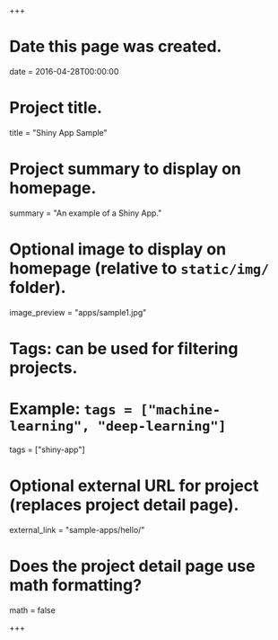 +++
# Date this page was created.
date = 2016-04-28T00:00:00

# Project title.
title = "Shiny App Sample"

# Project summary to display on homepage.
summary = "An example of a Shiny App."

# Optional image to display on homepage (relative to `static/img/` folder).
image_preview = "apps/sample1.jpg"

# Tags: can be used for filtering projects.
# Example: `tags = ["machine-learning", "deep-learning"]`
tags = ["shiny-app"]

# Optional external URL for project (replaces project detail page).
external_link = "sample-apps/hello/"

# Does the project detail page use math formatting?
math = false

+++
